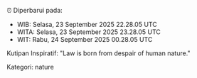 ⏰ Diperbarui pada:
- WIB: Selasa, 23 September 2025 22.28.05 UTC
- WITA: Selasa, 23 September 2025 23.28.05 UTC
- WIT: Rabu, 24 September 2025 00.28.05 UTC

Kutipan Inspiratif:
"Law is born from despair of human nature."


Kategori: nature

